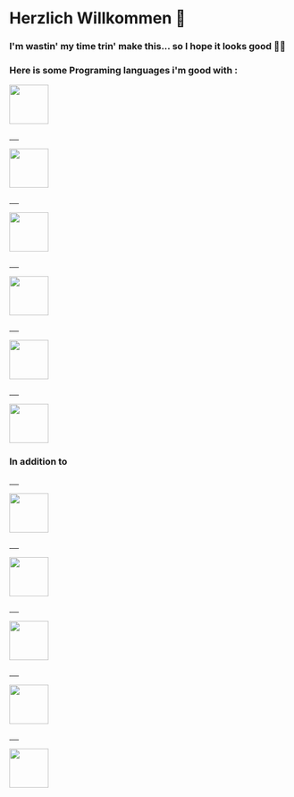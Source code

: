 <h1>Herzlich Willkommen 👋</h1>
<h3>I'm wastin' my time trin' make this... so I hope it looks good 🫡🫡</h3>

<h3>Here is some Programing languages i'm good with :</h3>
<div>
  <a href ="https://github.com/Sherif-lotfy/Some-Py-codes.git">
  <img src="https://cdn.jsdelivr.net/gh/devicons/devicon@latest/icons/python/python-original-wordmark.svg" style="height:70px"/>
  <pre>  </pre>
  </a>
  <a href="https://github.com/Sherif-lotfy/Cpp-OOP-DS-.git">
  <img src="https://cdn.jsdelivr.net/gh/devicons/devicon@latest/icons/cplusplus/cplusplus-original.svg" style="height:70px"/>
  <pre>  </pre>
  </a>
  <a href="https://github.com/Sherif-lotfy/Front-end-Development.git">
  <img src="https://cdn.jsdelivr.net/gh/devicons/devicon@latest/icons/javascript/javascript-plain.svg" style="height:70px"/>
  <pre>  </pre>
    
  <img src="https://cdn.jsdelivr.net/gh/devicons/devicon@latest/icons/html5/html5-original.svg" style="height:70px"/>
  <pre>  </pre>
  
  <img src="https://cdn.jsdelivr.net/gh/devicons/devicon@latest/icons/css3/css3-original.svg" style="height:70px"/>
  <pre>  </pre>
  
  <img src="https://cdn.jsdelivr.net/gh/devicons/devicon@latest/icons/php/php-original.svg" style="height:70px"/>     
  </a>
</div>
  <h3> In addition to </h3>
  <div>       
  <a href="https://github.com/Sherif-lotfy/Front-end-Development.git">
  <pre>  </pre>
  <img src="https://cdn.jsdelivr.net/gh/devicons/devicon@latest/icons/nextjs/nextjs-original.svg" style="height:70px"/>
  <pre>  </pre>
  <img src="https://cdn.jsdelivr.net/gh/devicons/devicon@latest/icons/react/react-original.svg" style="height:70px"/>
  <pre>  </pre>
  <img src="https://cdn.jsdelivr.net/gh/devicons/devicon@latest/icons/nodejs/nodejs-plain-wordmark.svg" style="height:70px"/>
  <pre>  </pre>
  <img src="https://cdn.jsdelivr.net/gh/devicons/devicon@latest/icons/express/express-original.svg" style="height:70px"/>
          
  </a>
  <a href ="https://github.com/Sherif-lotfy/C207Proj.git">
  <pre>  </pre>
  <img src="https://cdn.jsdelivr.net/gh/devicons/devicon@latest/icons/mysql/mysql-original-wordmark.svg" style="height:70px"/>
  </a>
  </div>
<!--
  <img src="" style="height:50px">
**Sherif-lotfy/Sherif-lotfy** is a ✨ _special_ ✨ repository because its `README.md` (this file) appears on your GitHub profile.

Here are some ideas to get you started:

- 🔭 I’m currently working on ...
- 🌱 I’m currently learning ...
- 👯 I’m looking to collaborate on ...
- 🤔 I’m looking for help with ...
- 💬 Ask me about ...
- 📫 How to reach me: ...
- 😄 Pronouns: ...
- ⚡ Fun fact: ...
-->
